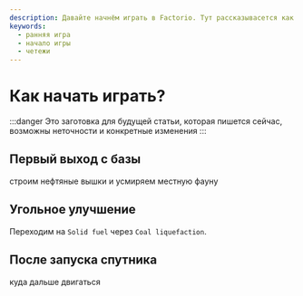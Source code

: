 ```yaml
---
description: Давайте начнём играть в Factorio. Тут рассказывасется как играть в Factorio, как начать игру, показываются чертежи и даются дельные советы.
keywords:
  - ранняя игра
  - начало игры
  - четежи
---
```


# Как начать играть?

:::danger
Это заготовка для будущей статьи, которая пишется сейчас, возможны неточности и конкретные изменения
:::

## Первый выход с базы

строим нефтяные вышки и усмиряем местную фауну

## Угольное улучшение

Переходим на `Solid fuel` через `Coal liquefaction`.

## После запуска спутника

куда дальше двигаться
